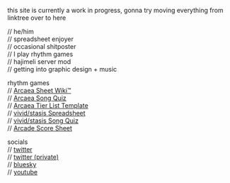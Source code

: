 <!DOCTYPE html>
<html>
<head>
<style> 
@font-face {
   font-family: tt_octosquares_trlmd;
   src: url(tt_octosquares_trial_medium-webfont.woff);
}

* {
   font-family: tt_octosquares_trlmd;
}
</style>
</head>
<body>

<p>this site is currently a work in progress, gonna try moving everything from linktree over to here</p>

<p>// he/him
<br>// spreadsheet enjoyer
<br>// occasional shitposter
<br>// I play rhythm games
<br>// hajimeli server mod
<br>// getting into graphic design + music

<p>rhythm games
<br>// <a href="https://docs.google.com/spreadsheets/d/19aJxKjLNi-s9mRd6xFw3o83f0VrBEoO1TGJzzlCfuFM/edit?usp=sharing">Arcaea Sheet Wiki™</a>
<br>// <a href="https://www.jetpunk.com/create-quiz/1532734">Arcaea Song Quiz</a>
<br>// <a href="https://tiermaker.com/create/arcaea---songs-and-charts-1012566">Arcaea Tier List Template</a>
<br>// <a href="https://docs.google.com/spreadsheets/d/1w5-ZzjoqHyiuG_nZY4E-of7IraxxWMH1Eh2ZOAtidRk/edit?usp=sharing">vivid/stasis Spreadsheet</a>
<br>// <a href="https://www.jetpunk.com/user-quizzes/1611189/all-vividstasis-songs">vivid/stasis Song Quiz</a>
<br>// <a href="https://docs.google.com/spreadsheets/d/1IlxyxyhRy4Ff337XMKTrM5WXbZBgXHETBgRaH8Qp-Vw/edit?usp=sharing">Arcade Score Sheet</a>

<p>socials
<br>// <a href="https://twitter.com/Inksurgence">twitter</a>
<br>// <a href="https://twitter.com/carbon_torrent">twitter (private)</a>
<br>// <a href="https://bsky.app/profile/inksurgence.bsky.social">bluesky</a>
<br>// <a href="https://www.youtube.com/@InksurgenceDTM">youtube</a>

</body>
</html>
